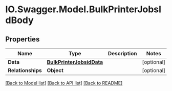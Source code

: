# IO.Swagger.Model.BulkPrinterJobsIdBody
## Properties

Name | Type | Description | Notes
------------ | ------------- | ------------- | -------------
**Data** | [**BulkPrinterJobsidData**](BulkPrinterJobsidData.md) |  | [optional] 
**Relationships** | **Object** |  | [optional] 

[[Back to Model list]](../README.md#documentation-for-models) [[Back to API list]](../README.md#documentation-for-api-endpoints) [[Back to README]](../README.md)

